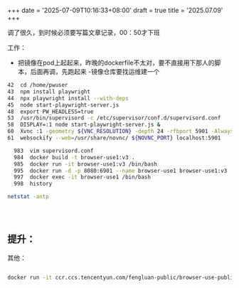 +++
date = '2025-07-09T10:16:33+08:00'
draft = true
title = '2025.07.09'
+++

调了很久，到时候必须要写篇文章记录，00：50才下班
<!--more-->

工作：
- 把镜像在pod上起起来，昨晚的dockerfile不太对，要不直接用下那人的脚本，后面再调，先跑起来
  -镜像仓库要找运维建一个
```bash
42  cd /home/pwuser
43  npm install playwright
44  npx playwright install --with-deps
45  node start-playwright-server.js
48  export PW_HEADLESS=true
53  /usr/bin/supervisord -c /etc/supervisor/conf.d/supervisord.conf
58  DISPLAY=:1 node start-playwright-server.js &
60  Xvnc :1 -geometry ${VNC_RESOLUTION} -depth 24 -rfbport 5901 -AlwaysShared -verbose -Log *:stdout:100 -SecurityTypes None &
61  websockify --web=/usr/share/novnc/ ${NOVNC_PORT} localhost:5901 

  983  vim supervisord.conf 
  984  docker build -t browser-use1:v3 .
  985  docker run -it browser-use1:v3 /bin/bash
  995  docker run -d -p 8080:6901 --name browser-use1 browser-use1:v3
  997  docker exec -it browser-use1 /bin/bash
  998  history

netstat -antp





```

提升：
- 

其他：

```bash

docker run -it ccr.ccs.tencentyun.com/fengluan-public/browser-use-public:439711fc bash
```